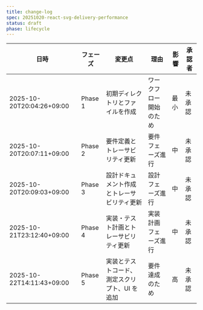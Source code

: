 ```yaml
---
title: change-log
spec: 20251020-react-svg-delivery-performance
status: draft
phase: lifecycle
---
```


| 日時 | フェーズ | 変更点 | 理由 | 影響 | 承認者 |
| --- | --- | --- | --- | --- | --- |
| 2025-10-20T20:04:26+09:00 | Phase 1 | 初期ディレクトリとファイルを作成 | ワークフロー開始のため | 最小 | 未承認 |
| 2025-10-20T20:07:11+09:00 | Phase 2 | 要件定義とトレーサビリティ更新 | 要件フェーズ進行 | 中 | 未承認 |
| 2025-10-20T20:09:03+09:00 | Phase 3 | 設計ドキュメント作成とトレーサビリティ更新 | 設計フェーズ進行 | 中 | 未承認 |
| 2025-10-21T23:12:40+09:00 | Phase 4 | 実装・テスト計画とトレーサビリティ更新 | 実装計画フェーズ進行 | 中 | 未承認 |
| 2025-10-22T14:11:43+09:00 | Phase 5 | 実装とテストコード、測定スクリプト、UI を追加 | 要件達成のため | 高 | 未承認 |
